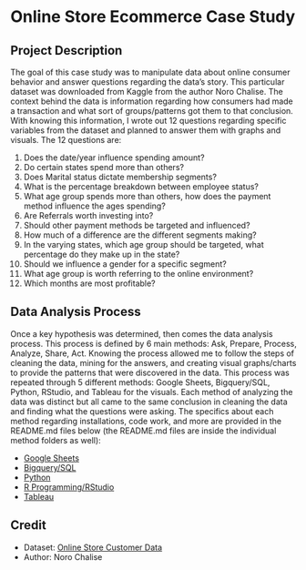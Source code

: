 # Online Store Ecommerce Case Study

## Project Description

The goal of this case study was to manipulate data about online consumer behavior and answer questions regarding the data’s story. This particular dataset was downloaded from Kaggle from the author Noro Chalise. The context behind the data is information regarding how consumers had made a transaction and what sort of groups/patterns got them to that conclusion. With knowing this information, I wrote out 12 questions regarding specific variables from the dataset and planned to answer them with graphs and visuals. The 12 questions are:

1. Does the date/year influence spending amount?
2. Do certain states spend more than others?
3. Does Marital status dictate membership segments?
4. What is the percentage breakdown between employee status?
5. What age group spends more than others, how does the payment method influence the ages spending?
6. Are Referrals worth investing into?
7. Should other payment methods be targeted and influenced?
8. How much of a difference are the different segments making?
9. In the varying states, which age group should be targeted, what percentage do they make up in the state?
10. Should we influence a gender for a specific segment?
11. What age group is worth referring to the online environment?
12. Which months are most profitable?

## Data Analysis Process

Once a key hypothesis was determined, then comes the data analysis process. This process is defined by 6 main methods: Ask, Prepare, Process, Analyze, Share, Act. Knowing the process allowed me to follow the steps of cleaning the data, mining for the answers, and creating visual graphs/charts to provide the patterns that were discovered in the data. This process was repeated through 5 different methods: Google Sheets, Bigquery/SQL, Python, RStudio, and Tableau for the visuals. Each method of analyzing the data was distinct but all came to the same conclusion in cleaning the data and finding what the questions were asking. The specifics about each method regarding installations, code work, and more are provided in the README.md files below (the README.md files are inside the individual method folders as well):

- <a href="https://github.com/Hmlynch/Online-Store-Ecommerce-Case-Study/tree/main/Google%20Sheets">Google Sheets</a>
- <a href="https://github.com/Hmlynch/Online-Store-Ecommerce-Case-Study/tree/main/SQL">Bigquery/SQL</a>
- <a href="">Python</a>
- <a href="">R Programming/RStudio</a>
- <a href="https://github.com/Hmlynch/Online-Store-Ecommerce-Case-Study/tree/main/Tableau">Tableau</a>

## Credit

* Dataset: <a href="https://www.kaggle.com/datasets/mountboy/online-store-customer-data">Online Store Customer Data</a>
* Author: Noro Chalise
